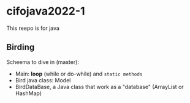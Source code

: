 # cifojava2022-1

This reepo is for java

## Birding

Scheema to dive in (master):
- Main: **loop** (while or do-while) and `static methods`
- Bird java class: Model
- BirdDataBase, a Java class that work as a "database" (ArrayList or HashMap)
